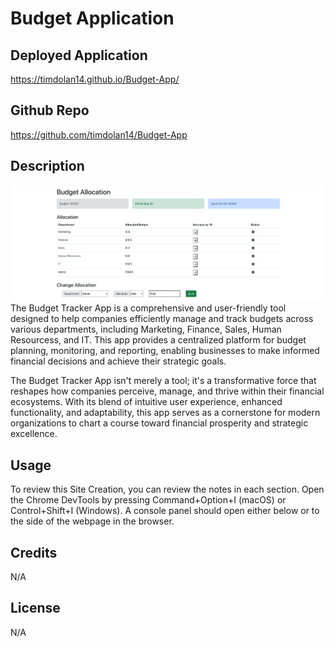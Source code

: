 # Budget Application

## Deployed Application
https://timdolan14.github.io/Budget-App/

## Github Repo
https://github.com/timdolan14/Budget-App


## Description
![SC](./public/SC.png)
The Budget Tracker App is a comprehensive and user-friendly tool designed to help companies efficiently manage and track budgets across various departments, including Marketing, Finance, Sales, Human Resourcess, and IT. This app provides a centralized platform for budget planning, monitoring, and reporting, enabling businesses to make informed financial decisions and achieve their strategic goals.

The Budget Tracker App isn't merely a tool; it's a transformative force that reshapes how companies perceive, manage, and thrive within their financial ecosystems. With its blend of intuitive user experience, enhanced functionality, and adaptability, this app serves as a cornerstone for modern organizations to chart a course toward financial prosperity and strategic excellence.

## Usage
To review this Site Creation, you can review the notes in each section. Open the Chrome DevTools by pressing Command+Option+I (macOS) or Control+Shift+I (Windows). A console panel should open either below or to the side of the webpage in the browser.

## Credits
N/A

## License
N/A